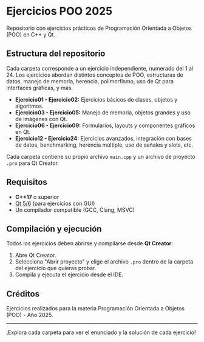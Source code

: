 # Ejercicios POO 2025

Repositorio con ejercicios prácticos de Programación Orientada a Objetos (POO) en C++ y Qt.

## Estructura del repositorio

Cada carpeta corresponde a un ejercicio independiente, numerado del 1 al 24. Los ejercicios abordan distintos conceptos de POO, estructuras de datos, manejo de memoria, herencia, polimorfismo, uso de Qt para interfaces gráficas, y más.

- **Ejercicio01 - Ejercicio02:** Ejercicios básicos de clases, objetos y algoritmos.
- **Ejercicio03 - Ejercicio05:** Manejo de memoria, objetos grandes y uso de imágenes con Qt.
- **Ejercicio06 - Ejercicio09:** Formularios, layouts y componentes gráficos en Qt.
- **Ejercicio12 - Ejercicio24:** Ejercicios avanzados, integración con bases de datos, benchmarking, herencia múltiple, uso de señales y slots, etc.

Cada carpeta contiene su propio archivo `main.cpp` y un archivo de proyecto `.pro` para Qt Creator.

## Requisitos

- **C++17** o superior
- [Qt 5/6](https://www.qt.io/download) (para ejercicios con GUI)
- Un compilador compatible (GCC, Clang, MSVC)

## Compilación y ejecución

Todos los ejercicios deben abrirse y compilarse desde **Qt Creator**:

1. Abre Qt Creator.
2. Selecciona "Abrir proyecto" y elige el archivo `.pro` dentro de la carpeta del ejercicio que quieras probar.
3. Compila y ejecuta el ejercicio desde el IDE.

## Créditos

Ejercicios realizados para la materia Programación Orientada a Objetos (POO) - Año 2025.

---

¡Explora cada carpeta para ver el enunciado y la solución de cada ejercicio!
